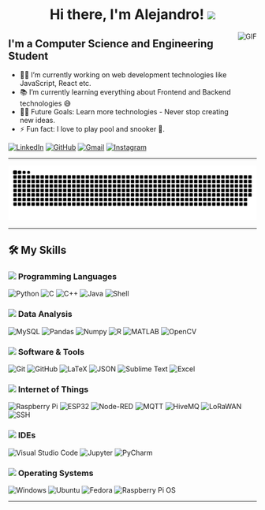 <h1 align="center">
Hi there, I'm Alejandro!
	<a href="https://github.com/Jacobo-A" target="_self">
		<img src="https://media.giphy.com/media/hvRJCLFzcasrR4ia7z/giphy.gif" width="30">
	</a>
</h1>

<img align="right" alt="GIF" height="200px" src="https://media.giphy.com/media/du3J3cXyzhj75IOgvA/giphy.gif" style="margin-bottom: 20px;" />

## I'm a Computer Science and Engineering Student  

- 👨‍💻 I’m currently working on web development technologies like JavaScript, React etc.
- 📚 I’m currently learning everything about Frontend and Backend technologies 😅
- 💪🏼 Future Goals: Learn more technologies - Never stop creating new ideas.
- ⚡ Fun fact: I love to play pool and snooker 🎱.
 
[![LinkedIn](https://img.shields.io/badge/LinkedIn-%230077B5.svg?&style=for-the-badge&logo=linkedin&logoColor=white)](https://linkedin.com/in/pranshu05)
[![GitHub](https://img.shields.io/badge/GitHub-%23181717.svg?&style=for-the-badge&logo=github&logoColor=white)](https://github.com/TU_USUARIO_DE_GITHUB)
[![Gmail](https://img.shields.io/badge/Gmail-%23D14836.svg?&style=for-the-badge&logo=gmail&logoColor=white)](mailto:TU_CORREO@gmail.com)
[![Instagram](https://img.shields.io/badge/Instagram-%23E4405F.svg?&style=for-the-badge&logo=Instagram&logoColor=white)](https://instagram.com/pranshu.05)

---

<!--- snake -->
<div align="center">
  <img  src="https://github.com/1999AZZAR/1999AZZAR/blob/main/resources/img/grid-snake.svg"
       alt="snake" /></a>
</div>

----
## 🛠️ My Skills  

### <picture> <img src = "https://github.com/7oSkaaa/7oSkaaa/blob/main/Images/Programming_Languages.gif?raw=true" width = 20px>  </picture> Programming Languages

![Python](https://img.shields.io/badge/Python-3776AB?style=flat-square&logo=Python&logoColor=white)
![C](https://img.shields.io/badge/C-A8B9CC?style=flat-square&logo=C&logoColor=white)
![C++](https://img.shields.io/badge/C++-00599C?style=flat-square&logo=C%2B%2B&logoColor=white)
![Java](https://img.shields.io/badge/Java-007396?style=flat-square&logo=Java&logoColor=white)
![Shell](https://img.shields.io/badge/Shell-FFD500?style=flat-square&logo=Shell&logoColor=white)

### <picture> <img src = "https://github.com/7oSkaaa/7oSkaaa/blob/main/Images/CP_PS.gif?raw=true" width = 20px>  </picture> Data Analysis

![MySQL](https://img.shields.io/badge/MySQL-4479A1?style=flat-square&logo=MySQL&logoColor=white)
![Pandas](https://img.shields.io/badge/Pandas-150458?style=flat-square&logo=pandas&logoColor=white)
![Numpy](https://img.shields.io/badge/Numpy-013243?style=flat-square&logo=Numpy&logoColor=white)
![R](https://img.shields.io/badge/R-276DC3?style=flat-square&logo=R&logoColor=white)
![MATLAB](https://img.shields.io/badge/MATLAB-0076A8?style=flat-square&logo=Mathworks&logoColor=white)
![OpenCV](https://img.shields.io/badge/OpenCV-5C3EE8?style=flat-square&logo=OpenCV&logoColor=white)


### <picture> <img src = "https://github.com/7oSkaaa/7oSkaaa/blob/main/Images/Software_Tools.gif?raw=true" width = 20px>  </picture> Software & Tools

![Git](https://img.shields.io/badge/Git-F05032?style=flat-square&logo=Git&logoColor=white)
![GitHub](https://img.shields.io/badge/GitHub-181717?style=flat-square&logo=GitHub&logoColor=white)
![LaTeX](https://img.shields.io/badge/LaTeX-008080?style=flat-square&logo=LaTeX&logoColor=white)
![JSON](https://img.shields.io/badge/JSON-000000?style=flat-square&logo=JSON&logoColor=white)
![Sublime Text](https://img.shields.io/badge/Sublime_Text-FF9800?style=flat-square&logo=Sublime-Text&logoColor=white)
![Excel](https://img.shields.io/badge/Excel-217346?style=flat-square&logo=Microsoft-Excel&logoColor=white)

### <picture> <img src = "https://github.com/7oSkaaa/7oSkaaa/blob/main/Images/Front_End.gif?raw=true" width = 20px>  </picture> Internet of Things
![Raspberry Pi](https://img.shields.io/badge/Raspberry_Pi-C51A4A?style=flat-square&logo=Raspberry-Pi&logoColor=white)
![ESP32](https://img.shields.io/badge/ESP32-000000?style=flat-square&logo=ESP32&logoColor=white)
![Node-RED](https://img.shields.io/badge/Node--RED-8F0000?style=flat-square&logo=node-dot-js&logoColor=white)
![MQTT](https://img.shields.io/badge/MQTT-00BFFF?style=flat-square&logo=MQTT&logoColor=white)
![HiveMQ](https://img.shields.io/badge/HiveMQ-772953?style=flat-square&logo=HiveMQ&logoColor=white)
![LoRaWAN](https://img.shields.io/badge/LoRaWAN-2C3E50?style=flat-square&logo=LoRaWAN&logoColor=white)
![SSH](https://img.shields.io/badge/SSH-000000?style=flat-square&logo=SSH&logoColor=white)

### <picture> <img src = "https://github.com/7oSkaaa/7oSkaaa/blob/main/Images/IDEs.gif?raw=true" width = 20px>  </picture> IDEs

![Visual Studio Code](https://img.shields.io/badge/Visual_Studio_Code-007ACC?style=flat-square&logo=Visual-Studio-Code&logoColor=white)
![Jupyter](https://img.shields.io/badge/Jupyter-F37626?style=flat-square&logo=Jupyter&logoColor=white)
![PyCharm](https://img.shields.io/badge/PyCharm-000000?style=flat-square&logo=PyCharm&logoColor=white)

### <picture> <img src = "https://github.com/7oSkaaa/7oSkaaa/blob/main/Images/OS.gif?raw=true" width = 20px>  </picture> Operating Systems

![Windows](https://img.shields.io/badge/Windows-0078D6?style=flat-square&logo=Windows&logoColor=white)
![Ubuntu](https://img.shields.io/badge/Ubuntu-E95420?style=flat-square&logo=Ubuntu&logoColor=white)
![Fedora](https://img.shields.io/badge/Fedora-294172?style=flat-square&logo=Fedora&logoColor=white)
![Raspberry Pi OS](https://img.shields.io/badge/Raspberry_Pi_OS-A22846?style=flat-square&logo=Raspberry-Pi&logoColor=white)

----




